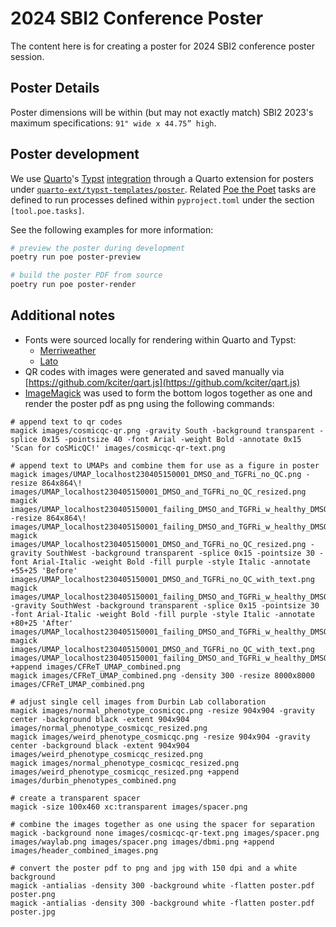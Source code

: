 # 2024 SBI2 Conference Poster

The content here is for creating a poster for 2024 SBI2 conference poster session.

## Poster Details

Poster dimensions will be within (but may not exactly match) SBI2 2023's maximum specifications: `91" wide x 44.75” high`.

## Poster development

We use [Quarto](https://github.com/quarto-dev/quarto-cli)'s [Typst](https://github.com/typst/typst) [integration](https://quarto.org/docs/output-formats/typst.html) through a Quarto extension for posters under [`quarto-ext/typst-templates/poster`](https://github.com/quarto-ext/typst-templates/tree/main/poster).
Related [Poe the Poet](https://poethepoet.natn.io/index.html) tasks are defined to run processes defined within `pyproject.toml` under the section `[tool.poe.tasks]`.

See the following examples for more information:

```bash
# preview the poster during development
poetry run poe poster-preview

# build the poster PDF from source
poetry run poe poster-render
```

## Additional notes

- Fonts were sourced locally for rendering within Quarto and Typst:
  - [Merriweather](https://fonts.google.com/specimen/Merriweather)
  - [Lato](https://fonts.google.com/specimen/Lato)
- QR codes with images were generated and saved manually via [https://github.com/kciter/qart.js](https://github.com/kciter/qart.js)
- [ImageMagick](http://www.imagemagick.org/) was used to form the bottom logos together as one and render the poster pdf as png using the following commands:

```shell
# append text to qr codes
magick images/cosmicqc-qr.png -gravity South -background transparent -splice 0x15 -pointsize 40 -font Arial -weight Bold -annotate 0x15 'Scan for coSMicQC!' images/cosmicqc-qr-text.png

# append text to UMAPs and combine them for use as a figure in poster
magick images/UMAP_localhost230405150001_DMSO_and_TGFRi_no_QC.png -resize 864x864\! images/UMAP_localhost230405150001_DMSO_and_TGFRi_no_QC_resized.png
magick images/UMAP_localhost230405150001_failing_DMSO_and_TGFRi_w_healthy_DMSO_Merged.pdf -resize 864x864\! images/UMAP_localhost230405150001_failing_DMSO_and_TGFRi_w_healthy_DMSO_Merged.png
magick images/UMAP_localhost230405150001_DMSO_and_TGFRi_no_QC_resized.png -gravity SouthWest -background transparent -splice 0x15 -pointsize 30 -font Arial-Italic -weight Bold -fill purple -style Italic -annotate +55+25 'Before' images/UMAP_localhost230405150001_DMSO_and_TGFRi_no_QC_with_text.png
magick images/UMAP_localhost230405150001_failing_DMSO_and_TGFRi_w_healthy_DMSO_Merged.png -gravity SouthWest -background transparent -splice 0x15 -pointsize 30 -font Arial-Italic -weight Bold -fill purple -style Italic -annotate +80+25 'After' images/UMAP_localhost230405150001_failing_DMSO_and_TGFRi_w_healthy_DMSO_Merged_with_text.png
magick images/UMAP_localhost230405150001_DMSO_and_TGFRi_no_QC_with_text.png images/UMAP_localhost230405150001_failing_DMSO_and_TGFRi_w_healthy_DMSO_Merged_with_text.png  +append images/CFReT_UMAP_combined.png
magick images/CFReT_UMAP_combined.png -density 300 -resize 8000x8000 images/CFReT_UMAP_combined.png

# adjust single cell images from Durbin Lab collaboration
magick images/normal_phenotype_cosmicqc.png -resize 904x904 -gravity center -background black -extent 904x904 images/normal_phenotype_cosmicqc_resized.png
magick images/weird_phenotype_cosmicqc.png -resize 904x904 -gravity center -background black -extent 904x904 images/weird_phenotype_cosmicqc_resized.png
magick images/normal_phenotype_cosmicqc_resized.png images/weird_phenotype_cosmicqc_resized.png +append images/durbin_phenotypes_combined.png

# create a transparent spacer
magick -size 100x460 xc:transparent images/spacer.png

# combine the images together as one using the spacer for separation
magick -background none images/cosmicqc-qr-text.png images/spacer.png images/waylab.png images/spacer.png images/dbmi.png +append images/header_combined_images.png

# convert the poster pdf to png and jpg with 150 dpi and a white background
magick -antialias -density 300 -background white -flatten poster.pdf poster.png
magick -antialias -density 300 -background white -flatten poster.pdf poster.jpg
```
